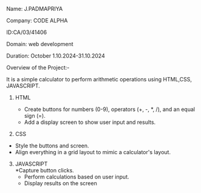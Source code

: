 Name: J.PADMAPRIYA

Company: CODE ALPHA

ID:CA/03/41406

Domain: web development 

Duration: October 1.10.2024-31.10.2024

Overview of the Project:-

 It is a simple calculator to perform arithmetic operations using HTML,CSS, JAVASCRIPT.

1. HTML 
   * Create buttons for numbers (0-9), operators (+, -, *, /), and an equal sign (=).
   * Add a display screen to show user input and results.

2. CSS 
* Style the buttons and screen.
* Align everything in a grid layout to mimic a calculator's layout.

3. JAVASCRIPT  
   *Capture button clicks.
   * Perform calculations based on       user input.
   * Display results on the screen
